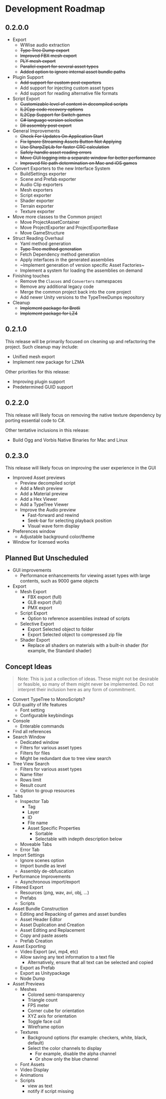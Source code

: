 # Development Roadmap

## 0.2.0.0
* Export
  * WWise audio extraction
  * ~~Type Tree Dump export~~
  * ~~Improved FBX mesh export~~
  * ~~PLY mesh export~~
  * ~~Parallel export for several asset types~~
  * ~~Added option to ignore internal asset bundle paths~~
* Plugin Support
  * ~~Add support for custom post exporters~~
  * Add support for injecting custom asset types
  * Add support for reading alternative file formats
* Script Export
  * ~~Customizable level of content in decompiled scripts~~
  * ~~IL2Cpp code recovery options~~
  * ~~IL2Cpp Support for Switch games~~
  * ~~C# language version selection~~
  * ~~Dll assembly post export~~
* General Improvements
  * ~~Check For Updates On Application Start~~
  * ~~Fix Ignore Streaming Assets Button Not Applying~~
  * ~~Use SharpZipLib for faster CRC calculation~~
  * ~~Safely handle asset reading errors~~
  * ~~Move GUI logging into a separate window for better performance~~
  * ~~Improved file path determination on Mac and iOS games~~
* Convert Exporters to the new Interface System
  * BuildSettings exporter
  * Scene and Prefab exporter
  * Audio Clip exporters
  * Mesh exporters
  * Script exporter
  * Shader exporter
  * Terrain exporter
  * Texture exporter
* Move more classes to the Common project
  * Move ProjectAssetContainer
  * Move ProjectExporter and ProjectExporterBase
  * Move GameStructure
* Struct Reading Overhaul
  * Yaml method generation
  * ~~Type Tree method generation~~
  * Fetch Dependency method generation
  * Apply interfaces in the generated assemblies
  * ~Implement generation of version specific Asset Factories~
  * Implement a system for loading the assemblies on demand
* Finishing touches
  * Remove the `Classes` and `Converters` namespaces
  * Remove any additional legacy code
  * Merge the common project back into the core project
  * Add newer Unity versions to the TypeTreeDumps repository
* Cleanup
  * ~~Implement package for Brotli~~
  * ~~Implement package for LZ4~~
 
## 0.2.1.0
This release will be primarily focused on cleaning up and refactoring the project. Such cleanup may include:
* Unified mesh export
* Implement new package for LZMA

Other priorities for this release:
* Improving plugin support
* Predetermined GUID support

## 0.2.2.0
This release will likely focus on removing the native texture dependency by porting essential code to C#.

Other tentative inclusions in this release:
* Build Ogg and Vorbis Native Binaries for Mac and Linux

## 0.2.3.0
This release will likely focus on improving the user experience in the GUI

* Improved Asset previews
  * Preview decompiled script
  * Add a Mesh preview
  * Add a Material preview
  * Add a Hex Viewer
  * Add a TypeTree Viewer
  * Improve the Audio preview
    * Fast-forward and rewind
    * Seek-bar for selecting playback position
    * Visual wave form display
* Preferences window
  * Adjustable background color/theme
* Window for licensed works

## Planned But Unscheduled
* GUI improvements
  * Performance enhancements for viewing asset types with large contents, such as 9000 game objects
* Export
  * Mesh Export
    * FBX export (full)
    * GLB export (full)
    * PMX export
  * Script Export
    * Option to reference assemblies instead of scripts
  * Selective Export
    * Export Selected object to folder
    * Export Selected object to compressed zip file
  * Shader Export
    * Replace all shaders on materials with a built-in shader (for example, the Standard shader)

## Concept Ideas
> Note: This is just a collection of ideas. These might not be desirable or feasible, so many of them might never be implemented. Do not interpret their inclusion here as any form of commitment.

* Convert TypeTree to MonoScripts?
* GUI quality of life features
  * Font setting
  * Configurable keybindings
* Console
  * Enterable commands
* Find all references
* Search Window
  * Dedicated window
  * Filters for various asset types
  * Filters for files
  * Might be redundant due to tree view search
* Tree View Search
  * Filters for various asset types
  * Name filter
  * Rows limit
  * Result count
  * Option to group resources
* Tabs
  * Inspector Tab
    * Tag
    * Layer
    * ID
    * File name
    * Asset Specific Properties
      * Sortable
      * Selectable with indepth description below
  * Moveable Tabs
  * Error Tab
* Import Settings
  * Ignore scenes option
  * Import bundle as level
  * Assembly de-obfuscation
* Performance Improvements
  * Asynchronous import/export
* Filtered Export
  * Resources (png, wav, avi, obj, ...)
  * Prefabs
  * Scripts
* Asset Bundle Construction
  * Editing and Repacking of games and asset bundles
  * Asset Header Editor
  * Asset Duplication and Creation
  * Asset Editing and Replacement
  * Copy and paste assets
  * Prefab Creation
* Asset Exporting
  * Video Export (avi, mp4, etc)
  * Allow saving any text information to a text file
    * Alternatively, ensure that all text can be selected and copied
  * Export as Prefab
  * Export as Unitypackage
  * Node Dump
* Asset Previews
  * Meshes
    * Colored semi-transparency
    * Triangle count
    * FPS meter
    * Corner cube for orientation
    * XYZ axis for orientation
    * Toggle face cull
    * Wireframe option
  * Textures
    * Background options (for example: checkers, white, black, default)
    * Select the color channels to display
      * For example, disable the alpha channel
      * Or show only the blue channel
  * Font Assets
  * Video Display
  * Animations
  * Scripts
    * view as text
    * notify if script missing